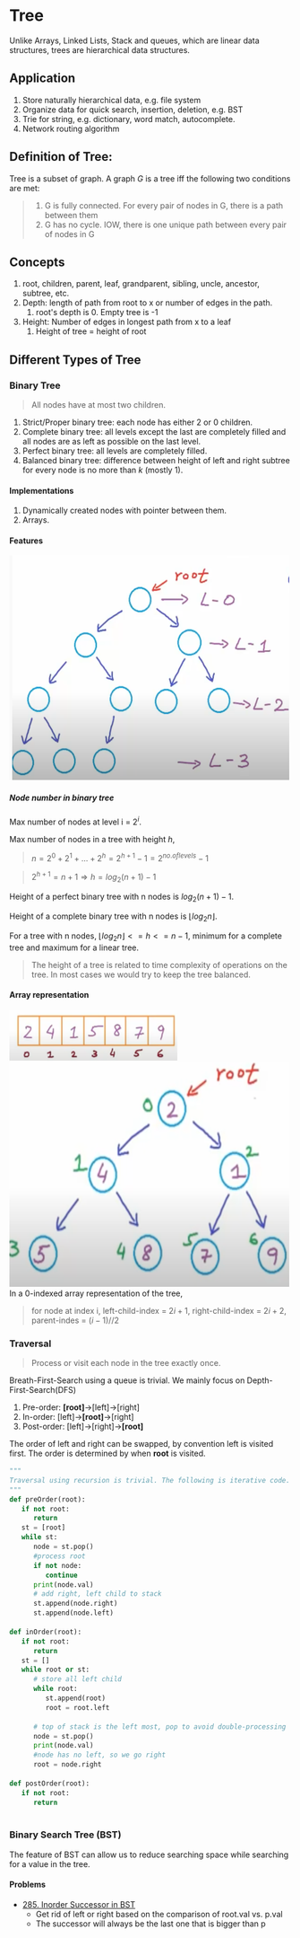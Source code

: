 # Tree
Unlike Arrays, Linked Lists, Stack and queues, which are linear data structures, trees are hierarchical data structures.

## Application
1. Store naturally hierarchical data, e.g. file system
2. Organize data for quick search, insertion, deletion, e.g. BST
3. Trie for string, e.g. dictionary, word match, autocomplete.
4. Network routing algorithm

## Definition of Tree:
Tree is a subset of graph. A graph *G* is a tree iff the following two conditions are met:
>1. G is fully connected. For every pair of nodes in G, there is a path between them
>2. G has no cycle. IOW, there is one unique path between every pair of nodes in G

## Concepts
1. root, children, parent, leaf, grandparent, sibling, uncle, ancestor, subtree, etc.
2. Depth: length of path from root to x or number of edges in the path.
   1. root's depth is 0. Empty tree is -1
3. Height: Number of edges in longest path from x to a leaf
   1. Height of tree = height of root

## Different Types of Tree
### Binary Tree
> All nodes have at most two children.
1. Strict/Proper binary tree: each node has either 2 or 0 children.
2. Complete binary tree: all levels except the last are completely filled and all nodes are as left as possible on the last level.
3. Perfect binary tree: all levels are completely filled.
4. Balanced binary tree: difference between height of left and right subtree for every node is no more than $k$ (mostly 1).

#### Implementations
1. Dynamically created nodes with pointer between them.
2. Arrays.

#### Features
<img src="./img/complete_binary_tree.png" width="500" height="400">

##### Node number in binary tree
Max number of nodes at level i = $2^i$.

Max number of nodes in a tree with height $h$, 
>$n = 2^0 + 2^1 + ... + 2^{h} = 2 ^{h+1} - 1 = 2^{no. of levels} - 1$

>$2^{h + 1} = n + 1 \Rightarrow h = log_{2}(n+1) - 1$

Height of a perfect binary tree with n nodes is $log_{2}(n+1) - 1$.

Height of a complete binary tree with n nodes is $\lfloor log_{2}n\rfloor$.

For a tree with n nodes, $\lfloor log_{2}n\rfloor <= h <= n - 1$,  minimum for a complete tree and maximum for a linear tree.

>The height of a tree is related to time complexity of operations on the tree. In most cases we would try to keep the tree balanced. 

#### Array representation

<img src="./img/array_tree1.png" width="300" height="90">
<img src="./img/array_tree2.png" width="500" height="400">
In a 0-indexed array representation of the tree,  

> for node at index i, left-child-index = $2i + 1$, right-child-index = $2i+2$, parent-indes = $(i - 1)//2$

### Traversal
>Process or visit each node in the tree exactly once.

Breath-First-Search using a queue is trivial. We mainly focus on Depth-First-Search(DFS)
1. Pre-order: **[root]**->[left]->[right]
2. In-order: [left]->**[root]**->[right]
3. Post-order: [left]->[right]->**[root]**

The order of left and right can be swapped, by convention left is visited first. The order is determined by when **root** is visited. 

```python
"""
Traversal using recursion is trivial. The following is iterative code.
"""
def preOrder(root):
   if not root:
      return
   st = [root]
   while st:
      node = st.pop()
      #process root
      if not node:
         continue
      print(node.val)
      # add right, left child to stack
      st.append(node.right)
      st.append(node.left)

def inOrder(root):
   if not root:
      return
   st = []
   while root or st:
      # store all left child
      while root:
         st.append(root)
         root = root.left

      # top of stack is the left most, pop to avoid double-processing
      node = st.pop()
      print(node.val)
      #node has no left, so we go right
      root = node.right

def postOrder(root):
   if not root:
      return
   
```

### Binary Search Tree (BST)
The feature of BST can allow us to reduce searching space while searching for a value in the tree.  
#### Problems
* [285. Inorder Successor in BST](https://leetcode.com/problems/inorder-successor-in-bst/)
  * Get rid of left or right based on the comparison of root.val vs. p.val
  * The successor will always be the last one that is bigger than p

